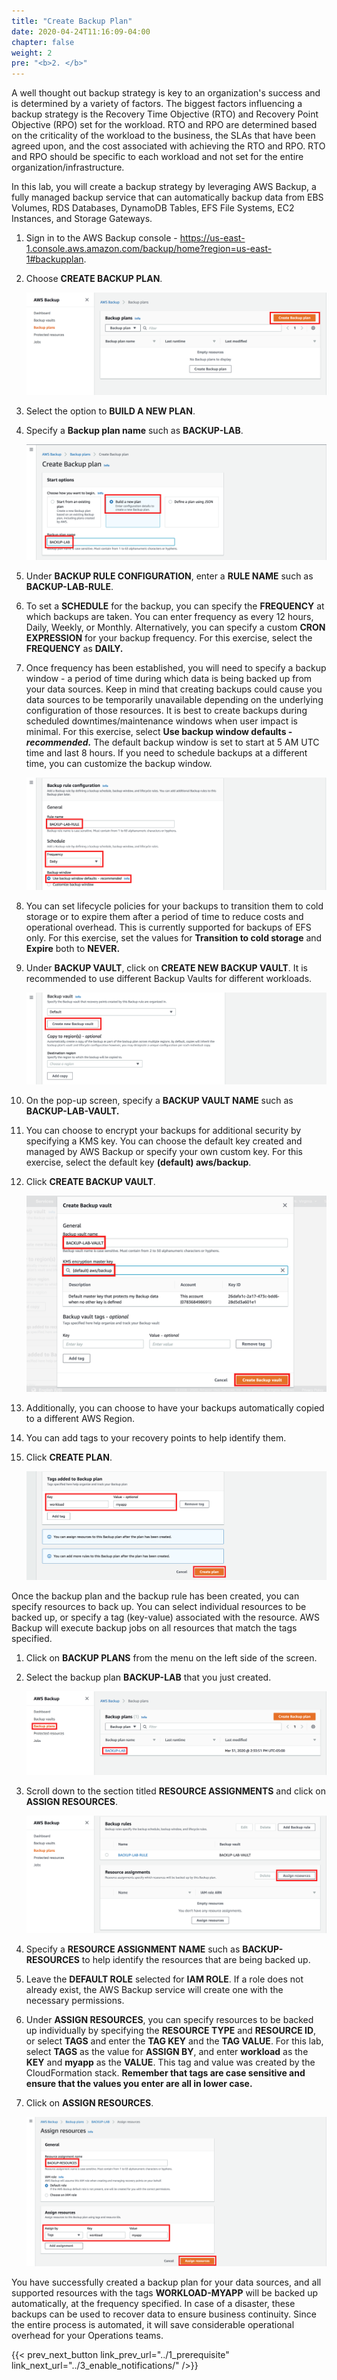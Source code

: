 ```yaml
---
title: "Create Backup Plan"
date: 2020-04-24T11:16:09-04:00
chapter: false
weight: 2
pre: "<b>2. </b>"
---
```


A well thought out backup strategy is key to an organization's success and is determined by a variety of factors. The biggest factors influencing a backup strategy is the Recovery Time Objective (RTO) and Recovery Point Objective (RPO) set for the workload. RTO and RPO are determined based on the criticality of the workload to the business, the SLAs that have been agreed upon, and the cost associated with achieving the RTO and RPO. RTO and RPO should be specific to each workload and not set for the entire organization/infrastructure.

In this lab, you will create a backup strategy by leveraging AWS Backup, a fully managed backup service that can automatically backup data from EBS Volumes, RDS Databases, DynamoDB Tables, EFS File Systems, EC2 Instances, and Storage Gateways.

1.  Sign in to the AWS Backup console - <https://us-east-1.console.aws.amazon.com/backup/home?region=us-east-1#backupplan>.
1.  Choose **CREATE BACKUP PLAN**.

    ![create-backup-plan-1](/Reliability/200_Testing_Backup_and_Restore_of_Data/Images/create-backup-plan-1.png)

1.  Select the option to **BUILD A NEW PLAN**.
1.  Specify a **Backup plan name** such as **BACKUP-LAB**.

    ![build-new-backup-plan](/Reliability/200_Testing_Backup_and_Restore_of_Data/Images/build-new-backup-plan.png)

1.  Under **BACKUP RULE CONFIGURATION**, enter a **RULE NAME** such as **BACKUP-LAB-RULE**.
1.  To set a **SCHEDULE** for the backup, you can specify the **FREQUENCY** at which backups are taken. You can enter frequency as every 12 hours, Daily, Weekly, or Monthly. Alternatively, you can specify a custom **CRON EXPRESSION** for your backup frequency. For this exercise, select the **FREQUENCY** as **DAILY.**
1.  Once frequency has been established, you will need to specify a backup window - a period of time during which data is being backed up from your data sources. Keep in mind that creating backups could cause you data sources to be temporarily unavailable depending on the underlying configuration of those resources. It is best to create backups during scheduled downtimes/maintenance windows when user impact is minimal. For this exercise, select **Use backup window defaults - *recommended.*** The default backup window is set to start at 5 AM UTC time and last 8 hours. If you need to schedule backups at a different time, you can customize the backup window.

    ![backup-rule-configuration](/Reliability/200_Testing_Backup_and_Restore_of_Data/Images/backup-rule-configuration.png)

1.  You can set lifecycle policies for your backups to transition them to cold storage or to expire them after a period of time to reduce costs and operational overhead. This is currently supported for backups of EFS only. For this exercise, set the values for **Transition to cold storage** and **Expire** both to **NEVER.**
1.  Under **BACKUP VAULT**, click on **CREATE NEW BACKUP VAULT**. It is recommended to use different Backup Vaults for different workloads.

    ![create-backup-vault](/Reliability/200_Testing_Backup_and_Restore_of_Data/Images/create-backup-vault.png)

1. On the pop-up screen, specify a **BACKUP VAULT NAME** such as **BACKUP-LAB-VAULT.**
1. You can choose to encrypt your backups for additional security by specifying a KMS key. You can choose the default key created and managed by AWS Backup or specify your own custom key. For this exercise, select the default key **(default) aws/backup**.
1. Click **CREATE BACKUP VAULT**.

    ![backup-vault-configuration](/Reliability/200_Testing_Backup_and_Restore_of_Data/Images/backup-vault-configuration.png)

1. Additionally, you can choose to have your backups automatically copied to a different AWS Region.
1. You can add tags to your recovery points to help identify them.
1. Click **CREATE PLAN**.

    ![create-backup-plan-2](/Reliability/200_Testing_Backup_and_Restore_of_Data/Images/create-backup-plan-2.png)

Once the backup plan and the backup rule has been created, you can specify resources to back up. You can select individual resources to be backed up, or specify a tag (key-value) associated with the resource. AWS Backup will execute backup jobs on all resources that match the tags specified.

1.  Click on **BACKUP PLANS** from the menu on the left side of the screen.
1.  Select the backup plan **BACKUP-LAB** that you just created.

    ![select-backup-plan](/Reliability/200_Testing_Backup_and_Restore_of_Data/Images/select-backup-plan.png)

1.  Scroll down to the section titled **RESOURCE ASSIGNMENTS** and click on **ASSIGN RESOURCES**.

    ![resource-assignments](/Reliability/200_Testing_Backup_and_Restore_of_Data/Images/resource-assignments.png)

1.  Specify a **RESOURCE ASSIGNMENT NAME** such as **BACKUP-RESOURCES** to help identify the resources that are being backed up.
1.  Leave the **DEFAULT ROLE** selected for **IAM ROLE**. If a role does not already exist, the AWS Backup service will create one with the necessary permissions.
1.  Under **ASSIGN RESOURCES**, you can specify resources to be backed up individually by specifying the **RESOURCE TYPE** and **RESOURCE ID**, or select **TAGS** and enter the **TAG KEY** and the **TAG VALUE**. For this lab, select **TAGS** as the value for **ASSIGN BY**, and enter **workload** as the **KEY** and **myapp** as the **VALUE**. This tag and value was created by the CloudFormation stack. **Remember that tags are case sensitive and ensure that the values you enter are all in lower case.**
1.  Click on **ASSIGN RESOURCES**.

    ![assign-resources](/Reliability/200_Testing_Backup_and_Restore_of_Data/Images/assign-resources.png)

You have successfully created a backup plan for your data sources, and all supported resources with the tags **WORKLOAD-MYAPP** will be backed up automatically, at the frequency specified. In case of a disaster, these backups can be used to recover data to ensure business continuity. Since the entire process is automated, it will save considerable operational overhead for your Operations teams.

{{< prev_next_button link_prev_url="../1_prerequisite" link_next_url="../3_enable_notifications/" />}}